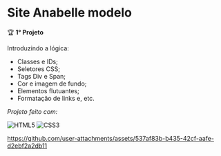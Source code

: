 <h1>
<span>  Site Anabelle modelo </span>       
</h1> 

🏆 <b> 1° Projeto </b> 

Introduzindo a lógica: <br> 
- Classes e IDs; <br>
- Seletores CSS; <br>
- Tags Div e Span; <br>
- Cor e imagem de fundo; <br>
- Elementos flutuantes; <br>
- Formatação de links e, etc. 

*Projeto feito com:* <br>

![HTML5](https://img.shields.io/badge/HTML5-E34F26?style=for-the-badge&logo=html5&logoColor=white&labelColor=black&color=black)
![CSS3](https://img.shields.io/badge/CSS3-1572B6?style=for-the-badge&logo=css3&logoColor=white&labelColor=black&color=black)

https://github.com/user-attachments/assets/537af83b-b435-42cf-aafe-d2ebf2a2db11

